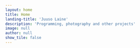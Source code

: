 ```yaml
---
layout: home
title: Home
landing-title: 'Juuso Laine'
description: 'Programming, photography and other projects'
image: null
author: null
show_tile: false
---
```

